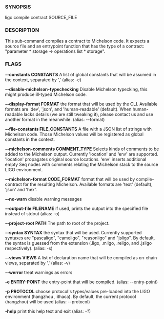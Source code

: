 
### SYNOPSIS
ligo compile contract SOURCE_FILE

### DESCRIPTION
This sub-command compiles a contract to Michelson code. It expects a source file and an entrypoint function that has the type of a contract: "parameter * storage -> operations list * storage".

### FLAGS
**--constants CONSTANTS**
A list of global constants that will be assumed in the context, separated by ',' (alias: -c)

**--disable-michelson-typechecking**
Disable Michelson typecking, this might produce ill-typed Michelson code.

**--display-format FORMAT**
the format that will be used by the CLI. Available formats are 'dev', 'json', and 'human-readable' (default). When human-readable lacks details (we are still tweaking it), please contact us and use another format in the meanwhile. (alias: --format)

**--file-constants FILE_CONSTANTS**
A file with a JSON list of strings with Michelson code. Those Michelson values will be registered as global constants in the context.

**--michelson-comments COMMENT_TYPE**
Selects kinds of comments to be added to the Michelson output. Currently 'location' and 'env' are supported. 'location' propagates original source locations. 'env' inserts additional empty Seq nodes with comments relating the Michelson stack to the source LIGO environment.

**--michelson-format CODE_FORMAT**
format that will be used by compile-contract for the resulting Michelson. Available formats are 'text' (default), 'json' and 'hex'.

**--no-warn**
disable warning messages

**--output-file FILENAME**
if used, prints the output into the specified file instead of stdout (alias: -o)

**--project-root PATH**
The path to root of the project.

**--syntax SYNTAX**
the syntax that will be used. Currently supported syntaxes are "pascaligo", "cameligo", "reasonligo" and "jsligo". By default, the syntax is guessed from the extension (.ligo, .mligo, .religo, and .jsligo respectively). (alias: -s)

**--views VIEWS**
A list of declaration name that will be compiled as on-chain views, separated by ',' (alias: -v)

**--werror**
treat warnings as errors

**-e ENTRY-POINT**
the entry-point that will be compiled. (alias: --entry-point)

**-p PROTOCOL**
choose protocol's types/values pre-loaded into the LIGO environment (hangzhou , ithaca). By default, the current protocol (hangzhou) will be used (alias: --protocol)

**-help**
print this help text and exit (alias: -?)


